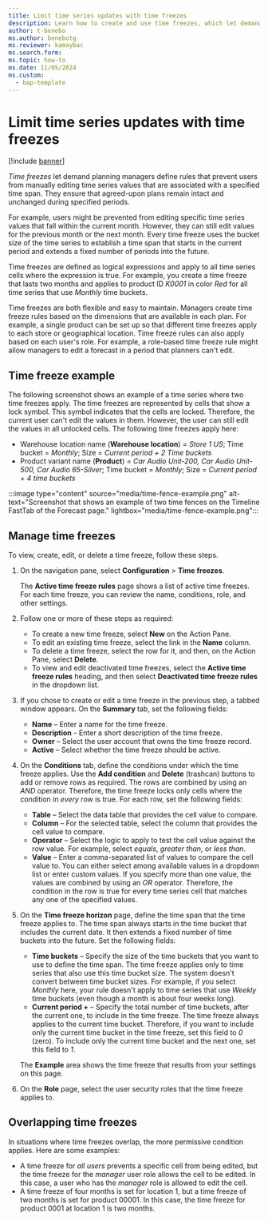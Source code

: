 ```yaml
---
title: Limit time series updates with time freezes
description: Learn how to create and use time freezes, which let demand planning managers define rules that prevent the system from automatically updating time series values that are associated with a specified time span.
author: t-benebo
ms.author: benebotg
ms.reviewer: kamaybac
ms.search.form: 
ms.topic: how-to
ms.date: 11/05/2024
ms.custom: 
  - bap-template
---
```


# Limit time series updates with time freezes

[!include [banner](../includes/banner.md)]

<!-- KFM: This is a copy of the time fence article with freeze pasted in everywhere. Careful review and update still needed. -->

*Time freezes* let demand planning managers define rules that prevent users from manually editing time series values that are associated with a specified time span. They ensure that agreed-upon plans remain intact and unchanged during specified periods.

For example, users might be prevented from editing specific time series values that fall within the current month. However, they can still edit values for the previous month or the next month. Every time freeze uses the bucket size of the time series to establish a time span that starts in the current period and extends a fixed number of periods into the future.

Time freezes are defined as logical expressions and apply to all time series cells where the expression is true. For example, you create a time freeze that lasts two months and applies to product ID *K0001* in color *Red* for all time series that use *Monthly* time buckets.

Time freezes are both flexible and easy to maintain. Managers create time freeze rules based on the dimensions that are available in each plan. For example, a single product can be set up so that different time freezes apply to each store or geographical location. Time freeze rules can also apply based on each user's role. For example, a role-based time freeze rule might allow managers to edit a forecast in a period that planners can't edit.

## Time freeze example

The following screenshot shows an example of a time series where two time freezes apply. The time freezes are represented by cells that show a lock symbol. This symbol indicates that the cells are locked. Therefore, the current user can't edit the values in them. However, the user can still edit the values in all unlocked cells. The following time freezes apply here:

- Warehouse location name (**Warehouse location**) = *Store 1 US*; Time bucket = *Monthly*; Size = *Current period + 2 Time buckets*
- Product variant name (**Product**) = *Car Audio Unit-200, Car Audio Unit-500, Car Audio 65-Silver*; Time bucket = *Monthly*; Size = *Current period + 4 time buckets*

:::image type="content" source="media/time-fence-example.png" alt-text="Screenshot that shows an example of two time fences on the Timeline FastTab of the Forecast page." lightbox="media/time-fence-example.png":::

## Manage time freezes

To view, create, edit, or delete a time freeze, follow these steps.

1. On the navigation pane, select **Configuration** \> **Time freezes**.

    The **Active time freeze rules** page shows a list of active time freezes. For each time freeze, you can review the name, conditions, role, and other settings.

1. Follow one or more of these steps as required:

    - To create a new time freeze, select **New** on the Action Pane.
    - To edit an existing time freeze, select the link in the **Name** column.
    - To delete a time freeze, select the row for it, and then, on the Action Pane, select **Delete**.
    - To view and edit deactivated time freezes, select the **Active time freeze rules** heading, and then select **Deactivated time freeze rules** in the dropdown list.

1. If you chose to create or edit a time freeze in the previous step, a tabbed window appears. On the **Summary** tab, set the following fields:

    - **Name** – Enter a name for the time freeze.
    - **Description** – Enter a short description of the time freeze.
    - **Owner** – Select the user account that owns the time freeze record.
    - **Active** – Select whether the time freeze should be active.

1. On the **Conditions** tab, define the conditions under which the time freeze applies. Use the **Add condition** and **Delete** (trashcan) buttons to add or remove rows as required. The rows are combined by using an *AND* operator. Therefore, the time freeze locks only cells where the condition in *every* row is true. For each row, set the following fields:

    - **Table** – Select the data table that provides the cell value to compare.
    - **Column** – For the selected table, select the column that provides the cell value to compare.
    - **Operator** – Select the logic to apply to test the cell value against the row value. For example, select *equals*, *greater than*, or *less than*.
    - **Value** – Enter a comma-separated list of values to compare the cell value to. You can either select among available values in a dropdown list or enter custom values. If you specify more than one value, the values are combined by using an *OR* operator. Therefore, the condition in the row is true for every time series cell that matches any one of the specified values.

1. On the **Time freeze horizon** page, define the time span that the time freeze applies to. The time span always starts in the time bucket that includes the current date. It then extends a fixed number of time buckets into the future. Set the following fields:

    - **Time buckets** – Specify the size of the time buckets that you want to use to define the time span. The time freeze applies only to time series that also use this time bucket size. The system doesn't convert between time bucket sizes. For example, if you select *Monthly* here, your rule doesn't apply to time series that use *Weekly* time buckets (even though a month is about four weeks long).
    - **Current period +** – Specify the total number of time buckets, after the current one, to include in the time freeze. The time freeze always applies to the current time bucket. Therefore, if you want to include only the current time bucket in the time freeze, set this field to *0* (zero). To include only the current time bucket and the next one, set this field to *1*.

    The **Example** area shows the time freeze that results from your settings on this page.

1. On the **Role** page, select the user security roles that the time freeze applies to.

## Overlapping time freezes

In situations where time freezes overlap, the more permissive condition applies. Here are some examples:

- A time freeze for *all users* prevents a specific cell from being edited, but the time freeze for the *manager* user role allows the cell to be edited. In this case, a user who has the *manager* role is allowed to edit the cell.
- A time freeze of four months is set for location 1, but a time freeze of two months is set for product 00001. In this case, the time freeze for product 0001 at location 1 is two months.
